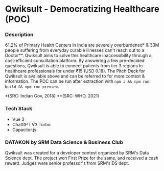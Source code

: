 
# Qwiksult - Democratizing Healthcare (POC)

### Description
61.2% of Primary Health Centers in India are severely overburdened* & 33M people suffering from everyday curable illnesses can't reach out to a Doctor**. Qwiksult aims to solve this healthcare inaccessibility through a cost-efficient consultation platform. By answering a few pre-decided questions, Qwiksult is able to connect patients from tier 3 regions to healthcare professionals for under ₹15 (USD 0.18). The Pitch Deck for Qwiksult is available above and can be referred to for more context & information. The POC can be run after extraction with ```npm i && npm run build && npm run preview```.
 
*(SRC: Indian Gov, 2018)
**(SRC: WHO, 2021)

### Tech Stack
- Vue 3
- ChatGPT V3 Turbo
- Capacitor.js

### DATAKON by SRM Data Science & Business Club
Qwiksult was created for a developer contest organized by SRM's Data Science dept. The project won First Prize for the same, and received a cash reward. Judges were senior professor's from SRM's DS dept.
